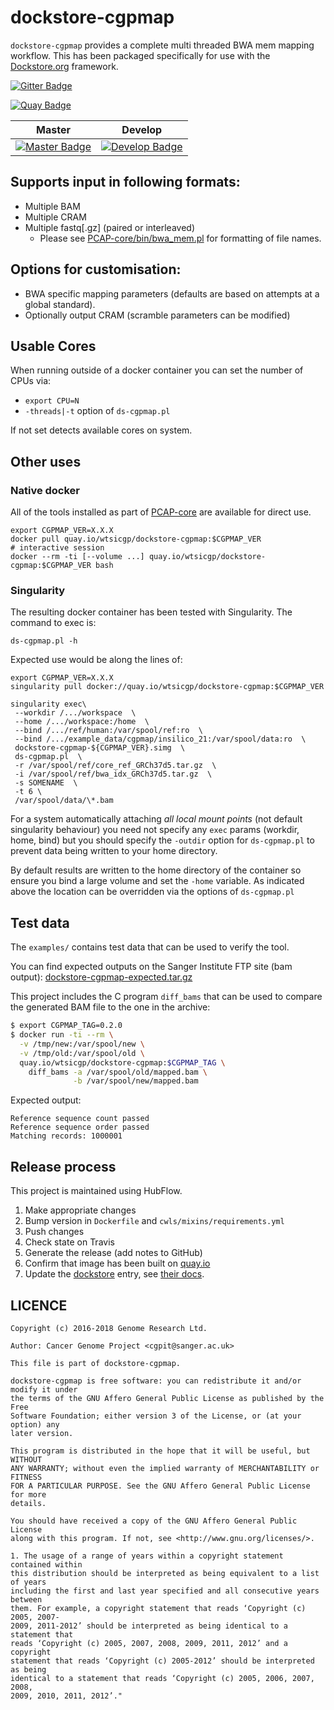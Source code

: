 # dockstore-cgpmap

`dockstore-cgpmap` provides a complete multi threaded BWA mem mapping workflow.  This has been
packaged specifically for use with the [Dockstore.org](https://dockstore.org/) framework.

[![Gitter Badge][gitter-svg]][gitter-badge]

[![Quay Badge][quay-status]][quay-repo]

| Master                                        | Develop                                         |
| --------------------------------------------- | ----------------------------------------------- |
| [![Master Badge][travis-master]][travis-base] | [![Develop Badge][travis-develop]][travis-base] |

## Supports input in following formats:

* Multiple BAM
* Multiple CRAM
* Multiple fastq[.gz] (paired or interleaved)
  * Please see [PCAP-core/bin/bwa_mem.pl][bwa-mem.pl]
for formatting of file names.

## Options for customisation:

* BWA specific mapping parameters (defaults are based on attempts at a global standard).
* Optionally output CRAM (scramble parameters can be modified)

## Usable Cores

When running outside of a docker container you can set the number of CPUs via:

* `export CPU=N`
* `-threads|-t` option of `ds-cgpmap.pl`

If not set detects available cores on system.

## Other uses

### Native docker

All of the tools installed as part of [PCAP-core][pcap-core] are available for direct use.

```
export CGPMAP_VER=X.X.X
docker pull quay.io/wtsicgp/dockstore-cgpmap:$CGPMAP_VER
# interactive session
docker --rm -ti [--volume ...] quay.io/wtsicgp/dockstore-cgpmap:$CGPMAP_VER bash
```

### Singularity

The resulting docker container has been tested with Singularity.  The command to exec is:

```
ds-cgpmap.pl -h
```

Expected use would be along the lines of:

```
export CGPMAP_VER=X.X.X
singularity pull docker://quay.io/wtsicgp/dockstore-cgpmap:$CGPMAP_VER

singularity exec\
 --workdir /.../workspace  \
 --home /.../workspace:/home  \
 --bind /.../ref/human:/var/spool/ref:ro  \
 --bind /.../example_data/cgpmap/insilico_21:/var/spool/data:ro  \
 dockstore-cgpmap-${CGPMAP_VER}.simg  \
 ds-cgpmap.pl  \
 -r /var/spool/ref/core_ref_GRCh37d5.tar.gz  \
 -i /var/spool/ref/bwa_idx_GRCh37d5.tar.gz  \
 -s SOMENAME  \
 -t 6 \
 /var/spool/data/\*.bam
```

For a system automatically attaching _all local mount points_ (not default singularity behaviour)
you need not specify any `exec` params (workdir, home, bind) but you should specify the `-outdir`
option for `ds-cgpmap.pl` to prevent data being written to your home directory.

By default results are written to the home directory of the container so ensure you bind
a large volume and set the `-home` variable.  As indicated above the location can be overridden
via the options of `ds-cgpmap.pl`

## Test data

The `examples/` contains test data that can be used to verify the tool.

You can find expected outputs on the Sanger Institute FTP site (bam output): [dockstore-cgpmap-expected.tar.gz][cgpmap-expected]

This project includes the C program `diff_bams` that can be used to compare the generated BAM file
to the one in the archive:

```bash
$ export CGPMAP_TAG=0.2.0
$ docker run -ti --rm \
  -v /tmp/new:/var/spool/new \
  -v /tmp/old:/var/spool/old \
  quay.io/wtsicgp/dockstore-cgpmap:$CGPMAP_TAG \
    diff_bams -a /var/spool/old/mapped.bam \
              -b /var/spool/new/mapped.bam
```

Expected output:

```
Reference sequence count passed
Reference sequence order passed
Matching records: 1000001
```

## Release process

This project is maintained using HubFlow.

1. Make appropriate changes
1. Bump version in `Dockerfile` and `cwls/mixins/requirements.yml`
1. Push changes
1. Check state on Travis
1. Generate the release (add notes to GitHub)
1. Confirm that image has been built on [quay.io][quay-builds]
1. Update the [dockstore][dockstore-cgpmap] entry, see [their docs][dockstore-get-started].

## LICENCE

```
Copyright (c) 2016-2018 Genome Research Ltd.

Author: Cancer Genome Project <cgpit@sanger.ac.uk>

This file is part of dockstore-cgpmap.

dockstore-cgpmap is free software: you can redistribute it and/or modify it under
the terms of the GNU Affero General Public License as published by the Free
Software Foundation; either version 3 of the License, or (at your option) any
later version.

This program is distributed in the hope that it will be useful, but WITHOUT
ANY WARRANTY; without even the implied warranty of MERCHANTABILITY or FITNESS
FOR A PARTICULAR PURPOSE. See the GNU Affero General Public License for more
details.

You should have received a copy of the GNU Affero General Public License
along with this program. If not, see <http://www.gnu.org/licenses/>.

1. The usage of a range of years within a copyright statement contained within
this distribution should be interpreted as being equivalent to a list of years
including the first and last year specified and all consecutive years between
them. For example, a copyright statement that reads ‘Copyright (c) 2005, 2007-
2009, 2011-2012’ should be interpreted as being identical to a statement that
reads ‘Copyright (c) 2005, 2007, 2008, 2009, 2011, 2012’ and a copyright
statement that reads ‘Copyright (c) 2005-2012’ should be interpreted as being
identical to a statement that reads ‘Copyright (c) 2005, 2006, 2007, 2008,
2009, 2010, 2011, 2012’."
```

<!-- links -->
[bwa-mem.pl]: https://github.com/cancerit/PCAP-core/blob/master/bin/bwa_mem.pl
[cgpmap-expected]: ftp://ftp.sanger.ac.uk/pub/cancer/dockstore/expected
[pcap-core]: https://github.com/cancerit/PCAP-core

<!-- Travis -->
[travis-base]: https://travis-ci.org/cancerit/dockstore-cgpmap
[travis-master]: https://travis-ci.org/cancerit/dockstore-cgpmap.svg?branch=master
[travis-develop]: https://travis-ci.org/cancerit/dockstore-cgpmap.svg?branch=develop

<!-- Gitter -->
[gitter-svg]: https://badges.gitter.im/dockstore-cgp/Lobby.svg
[gitter-badge]: https://gitter.im/dockstore-cgp/Lobby?utm_source=badge&utm_medium=badge&utm_campaign=pr-badge&utm_content=badge

<!-- Quay.io -->
[quay-status]: https://quay.io/repository/wtsicgp/dockstore-cgpmap/status
[quay-repo]: https://quay.io/repository/wtsicgp/dockstore-cgpmap
[quay-builds]: https://quay.io/repository/wtsicgp/dockstore-cgpmap?tab=builds

<!-- dockstore -->
[dockstore-cgpmap]: https://dockstore.org/containers/quay.io/wtsicgp/dockstore-cgpmap
[dockstore-get-started]: https://dockstore.org/docs/getting-started-with-dockstore
